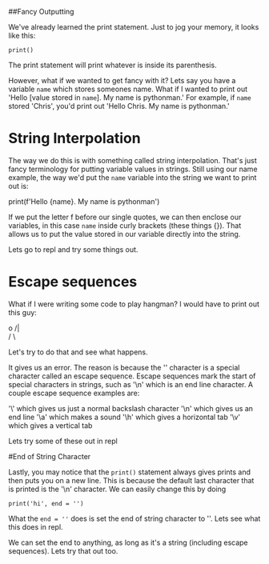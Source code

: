 ##Fancy Outputting

We've already learned the print statement. Just to jog your memory, it looks like this:

`print()`

The print statement will print whatever is inside its parenthesis.

However, what if we wanted to get fancy with it? Lets say you have a variable `name` which stores someones name. What if I wanted to print out 'Hello [value stored in `name`]. My name is pythonman.' For example, if `name` stored 'Chris', you'd print out 'Hello Chris. My name is pythonman.'

# String Interpolation

The way we do this is with something called string interpolation. That's just fancy terminology for putting variable values in strings. Still using our name example, the way we'd put the `name` variable into the string we want to print out is:

print(f'Hello {name}. My name is pythonman')

If we put the letter f before our single quotes, we can then enclose our variables, in this case `name` inside curly brackets (these things {}). That allows us to put the value stored in our variable directly into the string.

Lets go to repl and try some things out.

# Escape sequences

What if I were writing some code to play hangman? I would have to print out this guy:

 o
/|\
/ \

Let's try to do that and see what happens.

It gives us an error. The reason is because the '\' character is a special character called an escape sequence. Escape sequences mark the start of special characters in strings, such as '\n' which is an end line character. A couple escape sequence examples are:

'\\\' which gives us just a normal backslash character
'\n' which gives us an end line
'\a' which makes a sound
'\h' which gives a horizontal tab
'\v' which gives a vertical tab

Lets try some of these out in repl

#End of String Character

Lastly, you may notice that the `print()` statement always gives prints and then puts you on a new line. This is because the default last character that is printed is the '\n' character. We can easily change this by doing 

`print('hi', end = '')`

What the `end = ''` does is set the end of string character to ''. Lets see what this does in repl.

We can set the end to anything, as long as it's a string (including escape sequences). Lets try that out too.
